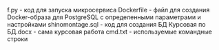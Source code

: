 f.py  - код для запуска микросервиса
Dockerfile - файл для создания Docker-образа для PostgreSQL с определенными параметрами и настройками
shinomontage.sql - код для создания БД
Курсовая по БД.docx - сама курсовая работа
cmd.txt - используемые командные строки
